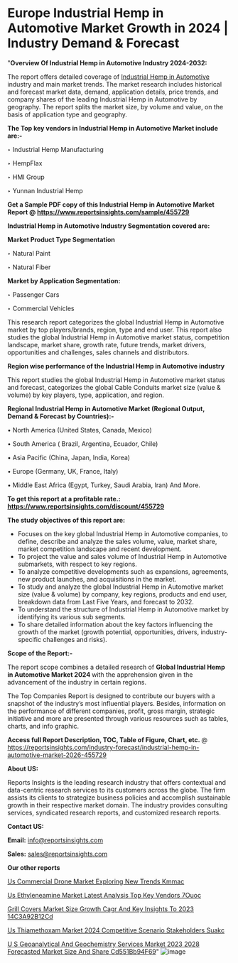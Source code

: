 # Europe Industrial Hemp in Automotive Market Growth in 2024 | Industry Demand & Forecast

"<strong>Overview Of Industrial Hemp in Automotive Industry 2024-2032:</strong>

The report offers detailed coverage of <a href=https://www.reportsinsights.com/sample/455729>Industrial Hemp in Automotive</a> industry and main market trends. The market research includes historical and forecast market data, demand, application details, price trends, and company shares of the leading Industrial Hemp in Automotive by geography. The report splits the market size, by volume and value, on the basis of application type and geography.

<strong>The Top key vendors in Industrial Hemp in Automotive Market include are:- </strong>

‣ Industrial Hemp Manufacturing

‣ HempFlax

‣ HMI Group

‣ Yunnan Industrial Hemp

<strong>Get a Sample PDF copy of this Industrial Hemp in Automotive Market Report </strong><strong>@ <a href=https://www.reportsinsights.com/sample/455729 style=color:#0000ff;>https://www.reportsinsights.com/sample/455729</a> </strong>

<strong>Industrial Hemp in Automotive Industry Segmentation covered are:</strong>

<strong>Market Product Type Segmentation</strong>

‣ Natural Paint

‣ Natural Fiber

<strong>Market by Application Segmentation:</strong>

‣ Passenger Cars

‣ Commercial Vehicles

This research report categorizes the global Industrial Hemp in Automotive market by top players/brands, region, type and end user. This report also studies the global Industrial Hemp in Automotive market status, competition landscape, market share, growth rate, future trends, market drivers, opportunities and challenges, sales channels and distributors.

<strong>Region wise performance of the Industrial Hemp in Automotive industry</strong><strong> </strong>

This report studies the global Industrial Hemp in Automotive market status and forecast, categorizes the global Cable Conduits market size (value &amp; volume) by key players, type, application, and region. 

<strong>Regional Industrial Hemp in Automotive Market (Regional Output, Demand &amp; Forecast by Countries):-</strong>

• North America (United States, Canada, Mexico)

• South America ( Brazil, Argentina, Ecuador, Chile)

• Asia Pacific (China, Japan, India, Korea)

• Europe (Germany, UK, France, Italy)

• Middle East Africa (Egypt, Turkey, Saudi Arabia, Iran) And More.

<strong>To get this report at a profitable rate.: <a href=https://www.reportsinsights.com/discount/455729 style=color:#0000ff;>https://www.reportsinsights.com/discount/455729</a></strong>

<strong>The study objectives of this report are:</strong>
<ul>
  <li>Focuses on the key global Industrial Hemp in Automotive companies, to define, describe and analyze the sales volume, value, market share, market competition landscape and recent development.</li>
  <li>To project the value and sales volume of Industrial Hemp in Automotive submarkets, with respect to key regions.</li>
  <li>To analyze competitive developments such as expansions, agreements, new product launches, and acquisitions in the market.</li>
  <li>To study and analyze the global Industrial Hemp in Automotive market size (value &amp; volume) by company, key regions, products and end user, breakdown data from Last Five Years, and forecast to 2032.</li>
  <li>To understand the structure of Industrial Hemp in Automotive market by identifying its various sub segments.</li>
  <li>To share detailed information about the key factors influencing the growth of the market (growth potential, opportunities, drivers, industry-specific challenges and risks).</li>
</ul>
<strong>Scope of the Report:-</strong><strong> </strong>

The report scope combines a detailed research of <strong>Global Industrial Hemp in Automotive Market 2024 </strong>with the apprehension given in the advancement of the industry in certain regions.

The Top Companies Report is designed to contribute our buyers with a snapshot of the industry’s most influential players. Besides, information on the performance of different companies, profit, gross margin, strategic initiative and more are presented through various resources such as tables, charts, and info graphic.

<strong>Access full Report Description, TOC, Table of Figure, Chart, etc. </strong>@   <a href=https://reportsinsights.com/industry-forecast/industrial-hemp-in-automotive-market-2026-455729 style=color:#0000ff;>https://reportsinsights.com/industry-forecast/industrial-hemp-in-automotive-market-2026-455729</a>

<strong>About US:</strong>

Reports Insights is the leading research industry that offers contextual and data-centric research services to its customers across the globe. The firm assists its clients to strategize business policies and accomplish sustainable growth in their respective market domain. The industry provides consulting services, syndicated research reports, and customized research reports.

<strong>Contact US:</strong>

<p class=""""><b>Email:</b> <a href=mailto:info@reportsinsights.com>info@reportsinsights.com</a></p>
<p class=""""><b>Sales:</b> <a href=mailto:sales@reportsinsights.com>sales@reportsinsights.com</a></p>

<strong>Our other reports</strong>

<a href=https://www.linkedin.com/pulse/us-commercial-drone-market-exploring-new-trends-kmmac/>Us Commercial Drone Market Exploring New Trends Kmmac</a>

<a href=https://www.linkedin.com/pulse/us-ethyleneamine-market-latest-analysis-top-key-vendors-7ouoc/>Us Ethyleneamine Market Latest Analysis Top Key Vendors 7Ouoc</a>

<a href=https://medium.com/@reportinsights.ja/grill-covers-market-size-growth-cagr-and-key-insights-to-2023-14c3a92b12cd>Grill Covers Market Size Growth Cagr And Key Insights To 2023 14C3A92B12Cd</a>

<a href=https://www.linkedin.com/pulse/us-thiamethoxam-market-2024-competitive-scenario-stakeholders-suakc/>Us Thiamethoxam Market 2024 Competitive Scenario Stakeholders Suakc</a>

<a href=https://medium.com/@aaradhyashinde84758/u-s-geoanalytical-and-geochemistry-services-market-2023-2028-forecasted-market-size-and-share-cd551bb94f69>U S Geoanalytical And Geochemistry Services Market 2023 2028 Forecasted Market Size And Share Cd551Bb94F69</a>"
![image](https://github.com/aakesh123242/RIMarket/assets/158431203/c507edc1-32ed-4853-b1a6-159caa90320a)

